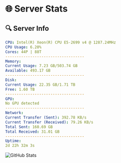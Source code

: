 # 🌐 Server Stats
## 🔍 Server Info
```yaml
CPU: Intel(R) Xeon(R) CPU E5-2699 v4 @ 1287.24MHz
CPU Usage: 6.20%
Cores: 44P | 88T
-----------------------------------
Memory:
Current Usage: 7.23 GB/503.74 GB
Available: 493.17 GB
-----------------------------------
Disk:
Current Usage: 22.35 GB/1.71 TB
Free: 1.60 TB
-----------------------------------
GPU:
No GPU detected
-----------------------------------
Network:
Current Transfer (Sent): 392.78 KB/s
Current Transfer (Received): 79.26 KB/s
Total Sent: 160.69 GB
Total Received: 31.01 GB
-----------------------------------
Uptime:
2d 22h 32m 3s
```
![GitHub Stats](https://img.shields.io/badge/Updated-2025-04-22_15:40:51-blue)